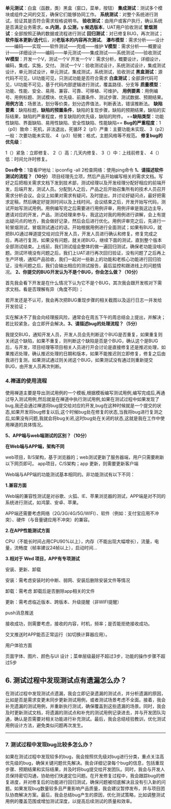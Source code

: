 **单元测试**：白盒（函数，类）黑盒（窗口，菜单，按钮）
**集成测试**：测试多个模块或组件之间的交互，确保它们能够协同工作。
**系统测试**：对整个系统进行测试，验证其是否符合需求规格说明书。
**验收测试**：由用户或客户执行，确认系统是否满足业务需求。**α.内测，β.公测，γ.候选版本**，UAT用户验收测试
**冒烟测试**：全部按照正确的数据或流程进行测试
**回归测试**：对已修复BUG，再次测试；**软件版本更新/迭代**后，对**老版本的内容再次测试**。
**瀑布模型**：需求分析——设计——编码——实现——软件测试——完成——维护
**V模型**：需求分析——概要设计——详细设计——编码——单元测试——集成测试——系统测试——验收测试
**W模型**：开发一个V，测试一个V
开发一个V：需求分析，概要设计，详细设计，编码，集成，实施，交付。
测试一个V：验收测试设计，系统测试设计，集成测试设计，单元测试设计，单元测试，集成测试，系统测试，验收测试
**黑盒测试**：源代码不可见，UI功能可见，只测试功能是否符合需求
**白盒测试**；全部源代码可见，UI功能不可见，基于代码内部逻辑进行测试，覆盖路径、分支等
**质量模型**：功能、性能、安全、易用、兼容、可靠、可移植、可维护。
**用例要素**：用例编号、用例标题、测试模块、优先级、前置条件、测试步骤、测试数据、预期结果。
**用例方法**：场景法，划分等价类，划分边界值法，判断表法，错误推断法。
**缺陷要素**：缺陷标题，**缺陷的预置条件**，缺陷的复现步骤，缺陷的预期结果，缺陷的实际结果，缺陷的严重程度，修复缺陷的优先级，缺陷的附件。
==**缺陷类型**：功能性缺陷、界面缺陷、易用性缺陷、安全性缺陷、性能缺陷==
**Bug的严重程度**：1（p0）致命：死机，非法退出，死循环
2（p1）严重：主要功能未实现、
3（p2）一般：次要功能未实现、
4（p3）轻微：格式，主题风格等不规范。
**修复bug的优先级**：

1（）紧急：立即修复、
2（）高：几天内修复、
3（）中：上线前修复、
4（）低：时间允许时修复。

**Dos命令**：1查看IP地址：ipconfig  -all   2检查网络：使用ping命令
**1、请描述软件测试的流程？（10分）**
项目经理先立项，然后产品开始编写相关的需求文档。写好之后把相关需求文档下发到技术部，测试经理以及开发经理分配好相应的前端开发，后端开发，测试人员。分配到人之后，产品之后开始召集所有的技术人员召开需求分析会议。会议上如果对需求有疑问，及时提出，并讨论好疑问点，最好把需求定稿，然后确定好提测时间以及上线时间。会议结束之后，开发开始写代码，测试开始写测试用例。用例编写完之后需要进行用例评审，用例评审是我这边主导，邀请对应的开发，产品，测试经理来参与，我这边对我的用例进行讲解，会上有提出疑问点的地方，我会做好记录，然后会后进行优化。用例评审完之后，先进行一轮冒烟测试，冒烟测试通过的话，开始根据用例进行全面测试；如果有BUG，就把BUG通过禅道提交给对应开发人员，开发人员进行确认和修复。修复完成之后，再进行复测，如果没有问题，就关闭BUG，继续下面的测试，直到整个版本全部测试结束。上线前，我们测试组会整体的做一遍回归测试，确保老功能没啥问题。测试环境没有问题之后，我们上UAT进行再次回归验证，没有问题了之后再上生产环境，通知产品验收，我们一起对一些新上的功能和老核心功能进行回归验证，没有问题之后，我们会输出相应的测试报告，最后监控和跟进线上的问题情况。
**2、你提交的BUG开发认为不是个BUG，你会怎么做？（10分）**

首先我会看下开发是在什么情况下认为它不是个BUG，其次我会跟开发核对下需求文档，看是否理解有异（角度不同）；

若开发还是不认可，我会再次把BUG重现步骤的相关截图以及运行日志一并发给开发验证；

实在解决不了我会向经理报风险，通常会在周五下午的周总结会上提出，并解决；若比较紧急，会立即开会解决。**3、请描述bug的处理流程？（5分）**

我提交BUG，通知开发人员，开发人员会先判断这个BUG是否重复，如果重复则关闭这个缺陷，如果不重复，则判断这个缺陷是否是个BUG，确认这个是BUG后，与开发，项目经理等项目相关人员进行开会讨论是直接修复还是推迟处理，如果推迟处理，确认推迟处理的日期和版本，如果不能推迟则立即修复，修复之后由我进行复测，如果测试通过则关闭这个BUG，如果测试没有通过则重新提交BUG，由开发人员再次判断。

### 4.禅道的使用流程

使用禅道主要是导出测试用例的一个模板,根据模板编写测试用例,编写完成后,再通过导入测试用例,然后就是在禅道中执行测试用例,如果在测试过程中如果发现了bug,我还会通过禅道将bug提交给对应的开发,bug在这种时候就是一个提交的状态,如果开发将bug修复以后,这个时候bug处在修复的状态,当我将bug进行复测之后,如果没有问题,我就会将bug关闭,这时bug处在关闭的状态,这就是我在工作中使用禅道的具体情况。

**5、APP端与web端测试的区别？（10分）**

**在Web端与APP端，架构不同**

web项目，B/S架构，基于浏览器的；web测试更新了服务器端，用户只需要刷新以下网页即可。 app项目，C/S架构；app 更新，则需要更新客户端

Web端与APP端的功能测试基本相同的。非功能测试有以下不同：

**1.兼容方面**

Web端的兼容性测试是对谷歌、火狐、IE、苹果浏览器的测试，APP端是对不同的系统进行测试，如鸿蒙、安卓、苹果。

APP端还需要考虑网络（2G/3G/4G/5G/WIFI）、软件（例如：支付宝应用不冲突）、硬件（与音量键应用不冲突）的兼容。

**2.在APP性能测试方面**

CPU（不能长时间占用CPU90%以上），内存（不能出现大幅增长），流量，电量，流畅度（帧率建议24帧以上），启动时间...

**3.相对于 Wed 项目，APP有专项测试**

安装、更新、卸载

 安装：需考虑安装时的中断、弱网、安装后删除安装文件等情况 

卸载：需考虑 卸载后是否删除app相关的文件 

更新：需考虑临近版本、跨版本、升级提醒（非WIFI提醒）

push消息推送

接收成功，则需要考虑，接收的内容，时机，频率；是否能拒绝接收成功。

交叉推送时APP能否正常运行（如切换计算器应用）。

用户体验方面

页面字体、图片、颜色与UI 设计；菜单层级最好不超过3步，功能的操作步骤不超过5步

## 6. 测试过程中发现测试点有遗漏怎么办？

在测试过程中发现测试点遗漏，我会立即记录遗漏的测试点，并分析遗漏的原因，比如是否是需求变更未同步更新测试用例，或者测试场景考虑不全面。接着，我会补充遗漏的测试用例，并重新执行测试，确保覆盖到这些遗漏的场景。同时，我会及时更新测试文档，将遗漏的测试点和补充的测试用例记录进去，并与开发团队沟通，确认是否需要对相关功能进行补充测试。最后，我会总结经验教训，优化测试用例设计方法，避免类似问题再次发生。

------

### 7. 测试过程中发现bug比较多怎么办？

如果在测试过程中发现较多的bug，我会按照优先级对bug进行分类，重点关注高优先级的bug，确保关键问题优先解决。我会详细记录每个bug的信息，包括重现步骤、预期结果和实际结果，并及时将bug提交给开发团队。同时，我会与开发人员保持密切沟通，协助他们快速定位问题。在开发修复过程中，我会跟踪bug的修复进度，并对修复后的功能进行回归测试，确保问题被彻底解决且没有引入新的问题。如果发现bug数量较多且严重影响产品质量，我会建议暂停发布，并与项目团队协商解决方案。最后，我会总结bug产生的原因，优化测试策略，比如调整测试用例的覆盖范围或增加测试深度，以提高后续测试的质量和效率。

